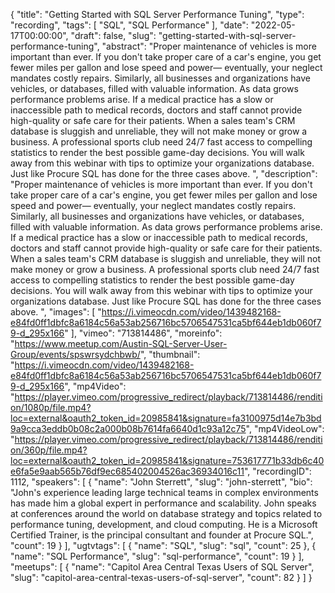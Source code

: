 {
  "title": "Getting Started with SQL Server Performance Tuning",
  "type": "recording",
  "tags": [
    "SQL",
    "SQL Performance"
  ],
  "date": "2022-05-17T00:00:00",
  "draft": false,
  "slug": "getting-started-with-sql-server-performance-tuning",
  "abstract": "Proper maintenance of vehicles is more important than ever. If you don't take proper care of a car's engine, you get fewer miles per gallon and lose speed and power— eventually, your neglect mandates costly repairs. Similarly, all businesses and organizations have vehicles, or databases, filled with valuable information. As data grows performance problems arise. If a medical practice has a slow or inaccessible path to medical records, doctors and staff cannot provide high-quality or safe care for their patients. When a sales team's CRM database is sluggish and unreliable, they will not make money or grow a business. A professional sports club need 24/7 fast access to compelling statistics to render the best possible game-day decisions. You will walk away from this webinar with tips to optimize your organizations database. Just like Procure SQL has done for the three cases above. ",
  "description": "Proper maintenance of vehicles is more important than ever. If you don't take proper care of a car's engine, you get fewer miles per gallon and lose speed and power— eventually, your neglect mandates costly repairs. Similarly, all businesses and organizations have vehicles, or databases, filled with valuable information. As data grows performance problems arise. If a medical practice has a slow or inaccessible path to medical records, doctors and staff cannot provide high-quality or safe care for their patients. When a sales team's CRM database is sluggish and unreliable, they will not make money or grow a business. A professional sports club need 24/7 fast access to compelling statistics to render the best possible game-day decisions. You will walk away from this webinar with tips to optimize your organizations database. Just like Procure SQL has done for the three cases above. ",
  "images": [
    "https://i.vimeocdn.com/video/1439482168-e84fd0ff1dbfc8a6184c56a53ab256716bc5706547531ca5bf644eb1db060f79-d_295x166"
  ],
  "vimeo": "713814486",
  "moreinfo": "https://www.meetup.com/Austin-SQL-Server-User-Group/events/spswrsydchbwb/",
  "thumbnail": "https://i.vimeocdn.com/video/1439482168-e84fd0ff1dbfc8a6184c56a53ab256716bc5706547531ca5bf644eb1db060f79-d_295x166",
  "mp4Video": "https://player.vimeo.com/progressive_redirect/playback/713814486/rendition/1080p/file.mp4?loc=external&oauth2_token_id=20985841&signature=fa3100975d14e7b3bd9a9cca3eddb0b08c2a000b08b7614fa6640d1c93a12c75",
  "mp4VideoLow": "https://player.vimeo.com/progressive_redirect/playback/713814486/rendition/360p/file.mp4?loc=external&oauth2_token_id=20985841&signature=753617771b33db6c40e6fa5e9aab565b76df9ec685402004526ac36934016c11",
  "recordingID": 1112,
  "speakers": [
    {
      "name": "John Sterrett",
      "slug": "john-sterrett",
      "bio": "John's experience leading large technical teams in complex environments has made him a global expert in performance and scalability. John speaks at conferences around the world on database strategy and topics related to performance tuning, development, and cloud computing. He is a Microsoft Certified Trainer, is the principal consultant and founder at Procure SQL.",
      "count": 19
    }
  ],
  "ugtvtags": [
    {
      "name": "SQL",
      "slug": "sql",
      "count": 25
    },
    {
      "name": "SQL Performance",
      "slug": "sql-performance",
      "count": 19
    }
  ],
  "meetups": [
    {
      "name": "Capitol Area Central Texas Users of SQL Server",
      "slug": "capitol-area-central-texas-users-of-sql-server",
      "count": 82
    }
  ]
}